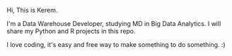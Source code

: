 Hi, This is Kerem. 

I'm a Data Warehouse Developer, studying MD in Big Data Analytics. I will share my Python and R projects in this repo. 

I love coding, it's easy and free way to make something to do something. :) 

<!---
keremlyalcinkaya/keremlyalcinkaya is a ✨ special ✨ repository because its `README.md` (this file) appears on your GitHub profile.
You can click the Preview link to take a look at your changes.
--->
